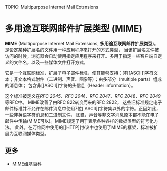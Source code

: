 TOPIC: Multipurpose Internet Mail Extensions

# 多用途互联网邮件扩展类型 (MIME)

**MIME** (Multipurpose Internet Mail Extensions, **多用途互联网邮件扩展类型**)。是设定某种扩展名的文件用一种应用程序来打开的方式类型，
当该扩展名文件被访问的时候，浏览器会自动使用指定应用程序来打开。多用于指定一些客户端自定义的文件名，以及一些媒体文件打开方式。

它是一个互联网标准，扩展了电子邮件标准，使其能够支持：非[[ASCII]]字符文本；非文本格式附件（二进制、声音、图像等）；由多部分（multiple parts）组成的消息体；
包含非[[ASCII]]字符的头信息（Header information）。

这个标准被定义在*RFC 2045*、*RFC 2046*、*RFC 2047*、*RFC 2048*、*RFC 2049*等RFC中。 MIME改善了由RFC 822转变而来的RFC 2822，
这些旧标准规定电子邮件标准并不允许在邮件消息中使用7位[[ASCII]]字符集以外的字符。正因如此，一些非英语字符消息和二进制文件，
图像，声音等非文字消息原本都不能在电子邮件中传输(MIME可以)。MIME规定了用于表示各种各样的数据类型的符号化方法。
此外，在万维网中使用的[[HTTP]]协议中也使用了MIME的框架，标准被扩展为互联网媒体类型。

## 更多

- [MIME维基百科](https://en.wikipedia.org/wiki/MIME)
